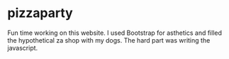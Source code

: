 # pizzaparty


Fun time working on this website. I used Bootstrap for asthetics and filled the hypothetical za shop with my dogs. The hard part was writing the javascript.
